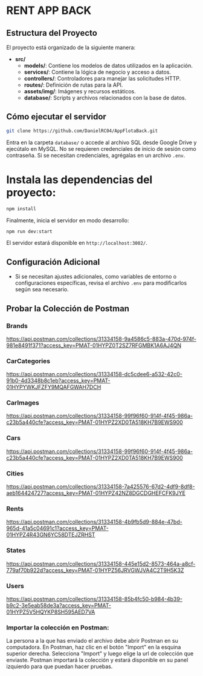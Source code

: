 # RENT APP BACK

## Estructura del Proyecto

El proyecto está organizado de la siguiente manera:

- **src/**
  - **models/**: Contiene los modelos de datos utilizados en la aplicación.
  - **services/**: Contiene la lógica de negocio y acceso a datos.
  - **controllers/**: Controladores para manejar las solicitudes HTTP.
  - **routes/**: Definición de rutas para la API.
  - **assets/img/**: Imágenes y recursos estáticos.
  - **database/**: Scripts y archivos relacionados con la base de datos.

## Cómo ejecutar el servidor
```bash
git clone https://github.com/DanielRC04/AppFlotaBack.git
```
Entra en la carpeta `database/` o accede al archivo SQL desde Google Drive y ejecútalo en MySQL. No se requieren credenciales de inicio de sesión como contraseña. Si se necesitan credenciales, agrégalas en un archivo `.env`.

# Instala las dependencias del proyecto:
```bash
npm install
```

Finalmente, inicia el servidor en modo desarrollo:
```bash
npm run dev:start
```

El servidor estará disponible en `http://localhost:3002/`.

## Configuración Adicional

- Si se necesitan ajustes adicionales, como variables de entorno o configuraciones específicas, revisa el archivo `.env` para modificarlos según sea necesario.

## Probar la Colección de Postman
### Brands
https://api.postman.com/collections/31334158-9a4586c5-883a-470d-974f-981e8491f371?access_key=PMAT-01HYPZ0T2SZ7RFGMBK1A6AJ4QN

### CarCategories
https://api.postman.com/collections/31334158-dc5cdee6-a532-42c0-91b0-4d3348b8c1eb?access_key=PMAT-01HYPYWKJFZFY9MQAFGWAH7DCH

### CarImages
https://api.postman.com/collections/31334158-99f96f60-914f-4f45-986a-c23b5a440cfe?access_key=PMAT-01HYPZ2XD0TA518KH7B9EWS900

### Cars
https://api.postman.com/collections/31334158-99f96f60-914f-4f45-986a-c23b5a440cfe?access_key=PMAT-01HYPZ2XD0TA518KH7B9EWS900

### Cities
https://api.postman.com/collections/31334158-7a425576-67d2-4df9-8df8-aeb164424727?access_key=PMAT-01HYPZ42NZ8DGCDGHEFCFK9JYE

### Rents
https://api.postman.com/collections/31334158-4b9fb5d9-884e-47bd-965d-41a5c04691c1?access_key=PMAT-01HYPZ4R43GN6YC58DTEJZRHST

### States
https://api.postman.com/collections/31334158-445e15d2-8573-464a-a8cf-779af70b922d?access_key=PMAT-01HYPZ56JRVGWJVA4C2T9H5K3Z

### Users
https://api.postman.com/collections/31334158-85b4fc50-b984-4b39-b9c2-3e5eab58de3a?access_key=PMAT-01HYPZ5V5HQYKP8SH595AED7VA

### Importar la colección en Postman:
La persona a la que has enviado el archivo debe abrir Postman en su computadora.
En Postman, haz clic en el botón "Import" en la esquina superior derecha.
Selecciona "Import" y luego elige la url de colección que enviaste.
Postman importará la colección y estará disponible en su panel izquierdo para que puedan hacer pruebas.
